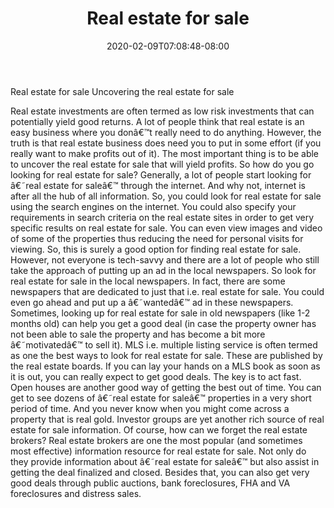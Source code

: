 ﻿---
title: "Real estate for sale"
date: 2020-02-09T07:08:48-08:00
description: "real estate Tips for Web Success"
featured_image: "/images/real estate.jpg"
tags: ["real estate"]
---

Real estate for sale 
Uncovering the real estate for sale

Real estate investments are often termed as low risk investments that can potentially yield good returns. A lot of people think that real estate is an easy business where you donâ€™t really need to do anything. However, the truth is that real estate business does need you to put in some effort (if you really want to make profits out of it). The most important thing is to be able to uncover the real estate for sale that will yield profits. So how do you go looking for real estate for sale?
Generally, a lot of people start looking for â€˜real estate for saleâ€™ through the internet. And why not, internet is after all the hub of all information. So, you could look for real estate for sale using the search engines on the internet. You could also specify your requirements in search criteria on the real estate sites in order to get very specific results on real estate for sale. You can even view images and video of some of the properties thus reducing the need for personal visits for viewing. So, this is surely a good option for finding real estate for sale.
However, not everyone is tech-savvy and there are a lot of people who still take the approach of putting up an ad in the local newspapers. So look for real estate for sale in the local newspapers. In fact, there are some newspapers that are dedicated to just that i.e. real estate for sale. You could even go ahead and put up a â€˜wantedâ€™ ad in these newspapers. Sometimes, looking up for real estate for sale in old newspapers (like 1-2 months old) can help you get a good deal (in case the property owner has not been able to sale the property and has become a bit more â€˜motivatedâ€™ to sell it).
MLS i.e. multiple listing service is often termed as one the best ways to look for real estate for sale. These are published by the real estate boards. If you can lay your hands on a MLS book as soon as it is out, you can really expect to get good deals. The key is to act fast.
Open houses are another good way of getting the best out of time. You can get to see dozens of â€˜real estate for saleâ€™ properties in a very short period of time. And you never know when you might come across a property that is real gold.
Investor groups are yet another rich source of real estate for sale information.
Of course, how can we forget the real estate brokers? Real estate brokers are one the most popular (and sometimes most effective) information resource for real estate for sale. Not only do they provide information about â€˜real estate for saleâ€™ but also assist in getting the deal finalized and closed.
Besides that, you can also get very good deals through public auctions, bank foreclosures, FHA and VA foreclosures and distress sales.

